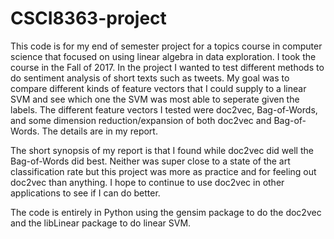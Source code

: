 # CSCI8363-project

This code is for my end of semester project for a topics course in computer science that focused on using linear algebra in data exploration. I took the course in the Fall of 2017. In the project I wanted to test different methods to do sentiment analysis of short texts such as tweets. My goal was to compare different kinds of feature vectors that I could supply to a linear SVM and see which one the SVM was most able to seperate given the labels. The different feature vectors I tested were doc2vec, Bag-of-Words, and some dimension reduction/expansion of both doc2vec and Bag-of-Words. The details are in my report.

The short synopsis of my report is that I found while doc2vec did well the Bag-of-Words did best. Neither was super close to a state of the art classification rate but this project was more as practice and for feeling out doc2vec than anything. I hope to continue to use doc2vec in other applications to see if I can do better.

The code is entirely in Python using the gensim package to do the doc2vec and the libLinear package to do linear SVM. 
